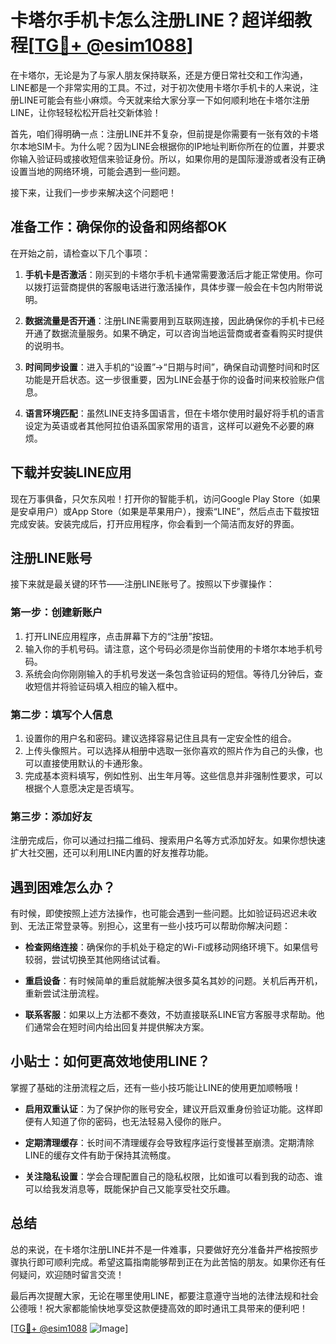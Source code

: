 # 卡塔尔手机卡怎么注册LINE？超详细教程[[TG💪+ @esim1088](https://t.me/s/esim1088)]

在卡塔尔，无论是为了与家人朋友保持联系，还是方便日常社交和工作沟通，LINE都是一个非常实用的工具。不过，对于初次使用卡塔尔手机卡的人来说，注册LINE可能会有些小麻烦。今天就来给大家分享一下如何顺利地在卡塔尔注册LINE，让你轻轻松松开启社交新体验！

首先，咱们得明确一点：注册LINE并不复杂，但前提是你需要有一张有效的卡塔尔本地SIM卡。为什么呢？因为LINE会根据你的IP地址判断你所在的位置，并要求你输入验证码或接收短信来验证身份。所以，如果你用的是国际漫游或者没有正确设置当地的网络环境，可能会遇到一些问题。

接下来，让我们一步步来解决这个问题吧！

## 准备工作：确保你的设备和网络都OK

在开始之前，请检查以下几个事项：

1. **手机卡是否激活**：刚买到的卡塔尔手机卡通常需要激活后才能正常使用。你可以拨打运营商提供的客服电话进行激活操作，具体步骤一般会在卡包内附带说明。
   
2. **数据流量是否开通**：注册LINE需要用到互联网连接，因此确保你的手机卡已经开通了数据流量服务。如果不确定，可以咨询当地运营商或者查看购买时提供的说明书。

3. **时间同步设置**：进入手机的“设置”→“日期与时间”，确保自动调整时间和时区功能是开启状态。这一步很重要，因为LINE会基于你的设备时间来校验账户信息。

4. **语言环境匹配**：虽然LINE支持多国语言，但在卡塔尔使用时最好将手机的语言设定为英语或者其他阿拉伯语系国家常用的语言，这样可以避免不必要的麻烦。

## 下载并安装LINE应用

现在万事俱备，只欠东风啦！打开你的智能手机，访问Google Play Store（如果是安卓用户）或App Store（如果是苹果用户），搜索“LINE”，然后点击下载按钮完成安装。安装完成后，打开应用程序，你会看到一个简洁而友好的界面。

## 注册LINE账号

接下来就是最关键的环节——注册LINE账号了。按照以下步骤操作：

### 第一步：创建新账户

1. 打开LINE应用程序，点击屏幕下方的“注册”按钮。
2. 输入你的手机号码。请注意，这个号码必须是你当前使用的卡塔尔本地手机号码。
3. 系统会向你刚刚输入的手机号发送一条包含验证码的短信。等待几分钟后，查收短信并将验证码填入相应的输入框中。

### 第二步：填写个人信息

1. 设置你的用户名和密码。建议选择容易记住且具有一定安全性的组合。
2. 上传头像照片。可以选择从相册中选取一张你喜欢的照片作为自己的头像，也可以直接使用默认的卡通形象。
3. 完成基本资料填写，例如性别、出生年月等。这些信息并非强制性要求，可以根据个人意愿决定是否填写。

### 第三步：添加好友

注册完成后，你可以通过扫描二维码、搜索用户名等方式添加好友。如果你想快速扩大社交圈，还可以利用LINE内置的好友推荐功能。

## 遇到困难怎么办？

有时候，即使按照上述方法操作，也可能会遇到一些问题。比如验证码迟迟未收到、无法正常登录等。别担心，这里有一些小技巧可以帮助你解决问题：

- **检查网络连接**：确保你的手机处于稳定的Wi-Fi或移动网络环境下。如果信号较弱，尝试切换至其他网络试试看。
  
- **重启设备**：有时候简单的重启就能解决很多莫名其妙的问题。关机后再开机，重新尝试注册流程。
  
- **联系客服**：如果以上方法都不奏效，不妨直接联系LINE官方客服寻求帮助。他们通常会在短时间内给出回复并提供解决方案。

## 小贴士：如何更高效地使用LINE？

掌握了基础的注册流程之后，还有一些小技巧能让LINE的使用更加顺畅哦！

- **启用双重认证**：为了保护你的账号安全，建议开启双重身份验证功能。这样即便有人知道了你的密码，也无法轻易入侵你的账户。
  
- **定期清理缓存**：长时间不清理缓存会导致程序运行变慢甚至崩溃。定期清除LINE的缓存文件有助于保持其流畅度。
  
- **关注隐私设置**：学会合理配置自己的隐私权限，比如谁可以看到我的动态、谁可以给我发消息等，既能保护自己又能享受社交乐趣。

## 总结

总的来说，在卡塔尔注册LINE并不是一件难事，只要做好充分准备并严格按照步骤执行即可顺利完成。希望这篇指南能够帮到正在为此苦恼的朋友。如果你还有任何疑问，欢迎随时留言交流！

最后再次提醒大家，无论在哪里使用LINE，都要注意遵守当地的法律法规和社会公德哦！祝大家都能愉快地享受这款便捷高效的即时通讯工具带来的便利吧！

[[TG💪+ @esim1088](https://t.me/s/esim1088) ![Image](https://i.postimg.cc/4NQfJmqS/Snipaste-2025-05-13-00-14-12.png)]